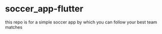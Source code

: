 # soccer_app-flutter
this repo is for a simple soccer app by which you can follow your best team matches
